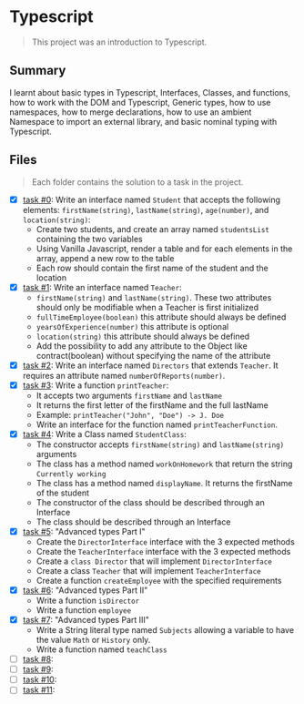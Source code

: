 # Typescript

> This project was an introduction to Typescript.

## Summary

I learnt about basic types in Typescript, Interfaces, Classes, and functions, how to work with the DOM and Typescript, Generic types, how to use namespaces, how to merge declarations, how to use an ambient Namespace to import an external library, and basic nominal typing with Typescript.

## Files

> Each folder contains the solution to a task in the project.

- [x] [task #0](https://github.com/Ebube-Ochemba/alx-backend-javascript/tree/main/0x04-TypeScript/task_0): Write an interface named `Student` that accepts the following elements: `firstName(string)`, `lastName(string)`, `age(number)`, and `location(string)`:
  - Create two students, and create an array named `studentsList` containing the two variables
  - Using Vanilla Javascript, render a table and for each elements in the array, append a new row to the table
  - Each row should contain the first name of the student and the location
- [x] [task #1](https://github.com/Ebube-Ochemba/alx-backend-javascript/tree/main/0x04-TypeScript/task_1): Write an interface named `Teacher`:
  - `firstName(string)` and `lastName(string)`. These two attributes should only be modifiable when a Teacher is first initialized
  - `fullTimeEmployee(boolean)` this attribute should always be defined
  - `yearsOfExperience(number)` this attribute is optional
  - `location(string)` this attribute should always be defined
  - Add the possibility to add any attribute to the Object like contract(boolean) without specifying the name of the attribute
- [x] [task #2](https://github.com/Ebube-Ochemba/alx-backend-javascript/tree/main/0x04-TypeScript/task_1): Write an interface named `Directors` that extends `Teacher`. It requires an attribute named `numberOfReports(number)`.
- [x] [task #3](https://github.com/Ebube-Ochemba/alx-backend-javascript/tree/main/0x04-TypeScript/task_1): Write a function `printTeacher`:
  - It accepts two arguments `firstName` and `lastName`
  - It returns the first letter of the firstName and the full lastName
  - Example: `printTeacher("John", "Doe") -> J. Doe`
  - Write an interface for the function named `printTeacherFunction`.
- [x] [task #4](https://github.com/Ebube-Ochemba/alx-backend-javascript/tree/main/0x04-TypeScript/task_1): Write a Class named `StudentClass`:
  - The constructor accepts `firstName(string)` and `lastName(string)` arguments
  - The class has a method named `workOnHomework` that return the string `Currently working`
  - The class has a method named `displayName`. It returns the firstName of the student
  - The constructor of the class should be described through an Interface
  - The class should be described through an Interface
- [x] [task #5](https://github.com/Ebube-Ochemba/alx-backend-javascript/tree/main/0x04-TypeScript/task_2): "Advanced types Part I"
  - Create the `DirectorInterface` interface with the 3 expected methods
  - Create the `TeacherInterface` interface with the 3 expected methods
  - Create a `class Director` that will implement `DirectorInterface`
  - Create a class `Teacher` that will implement `TeacherInterface`
  - Create a function `createEmployee` with the specified requirements
- [x] [task #6](https://github.com/Ebube-Ochemba/alx-backend-javascript/tree/main/0x04-TypeScript/task_): "Advanced types Part II"
  - Write a function `isDirector`
  - Write a function `employee`
- [x] [task #7](https://github.com/Ebube-Ochemba/alx-backend-javascript/tree/main/0x04-TypeScript/task_2): "Advanced types Part III"
  - Write a String literal type named `Subjects` allowing a variable to have the value `Math` or `History` only.
  - Write a function named `teachClass`
- [ ] [task #8](https://github.com/Ebube-Ochemba/alx-backend-javascript/tree/main/0x04-TypeScript/task_3):
- [ ] [task #9](https://github.com/Ebube-Ochemba/alx-backend-javascript/tree/main/0x04-TypeScript/task_4):
- [ ] [task #10](https://github.com/Ebube-Ochemba/alx-backend-javascript/tree/main/0x04-TypeScript/task_4):
- [ ] [task #11](https://github.com/Ebube-Ochemba/alx-backend-javascript/tree/main/0x04-TypeScript/task_5):

